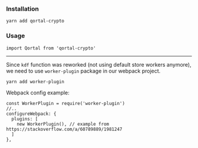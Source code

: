 ### Installation

`yarn add qortal-crypto`

### Usage
`import Qortal from 'qortal-crypto'`

<hr>

Since `kdf` function was reworked (not using default store workers anymore), we need to use `worker-plugin` package in our webpack project.


`yarn add worker-plugin`

Webpack config example: 

```
const WorkerPlugin = require('worker-plugin')
//..
configureWebpack: {
  plugins: [
    new WorkerPlugin(), // example from https://stackoverflow.com/a/60789889/1981247
  ]
},
```
